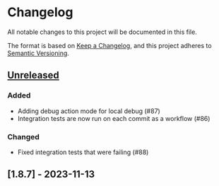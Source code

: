 # Changelog

All notable changes to this project will be documented in this file.

The format is based on [Keep a Changelog](https://keepachangelog.com/en/1.0.0/),
and this project adheres to [Semantic Versioning](https://semver.org/spec/v2.0.0.html).

## [Unreleased]

### Added

- Adding debug action mode for local debug (#87)
- Integration tests are now run on each commit as a workflow (#86)

### Changed

- Fixed integration tests that were failing (#88)

## [1.8.7] - 2023-11-13

[Unreleased]: https://github.com/bouyguestelecom/a7/compare/v0.1.0...HEAD
[0.0.1]: https://github.com/bouyguestelecom/a7/releases/tag/v0.1.0
